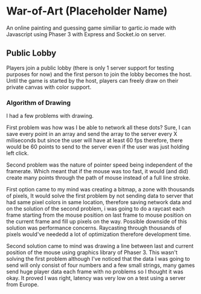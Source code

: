 # War-of-Art (Placeholder Name)
An online painting and guessing game similiar to gartic.io made with Javascript using Phaser 3 with Express and Socket.io on server.

## Public Lobby
Players join a public lobby (there is only 1 server support for testing purposes for now) and the first person to join the lobby becomes the host. 
Until the game is started by the host, players can freely draw on their private canvas with color support.

### Algorithm of Drawing
I had a few problems with drawing.

First problem was how was I be able to network all these dots? Sure, I can save every point in an array and send the array to the server every X miliseconds but since the user
will have at least 60 fps therefore, there would be 60 points to send to the server even if the user was just holding left click.

Second problem was the nature of pointer speed being independent of the framerate. Which meant that if the mouse was too fast, it would (and did) create
many points through the path of mouse instead of a full line stroke.

First option came to my mind was creating a bitmap, a zone with thousands of pixels, It would solve the first problem by not sending data to server that had
same pixel colors in same location, therefore saving network data and on the solution of the second problem, i was going to do a raycast each frame starting from the
mouse position on last frame to mouse position on the current frame and fill up pixels on the way. Possible downside of this solution was performance concerns. Raycasting
through thousands of pixels would've neededd a lot of optimization therefore development time.

Second solution came to mind was drawing a line between last and current position of the mouse using graphics library of Phaser 3. This wasn't solving the first problem although
I've noticed that the data I was going to send will only consist of four numbers and a few small strings, many games send huge player data each frame with no problems so I
thought it was okay. It proved I was right, latency was very low on a test using a server from Europe.
